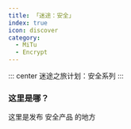 ```yaml
---
title: 「迷途：安全」
index: true
icon: discover
category:
  - MiTu
  - Encrypt
---
```

::: center
迷途之旅计划：安全系列
:::
### 这里是哪？
这里是发布 安全产品 的地方